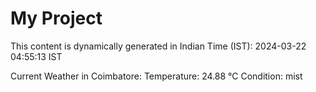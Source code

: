 # My Project

This content is dynamically generated in Indian Time (IST): 2024-03-22 04:55:13 IST


Current Weather in Coimbatore:
Temperature: 24.88 °C
Condition: mist
